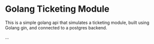 # Golang Ticketing Module

This is a simple golang api that simulates a ticketing module, built using Golang gin, and connected to a postgres backend.

...